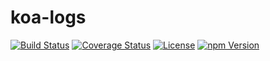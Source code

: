 # koa-logs

[![Build Status](https://travis-ci.org/hardog/koa-logs.svg?branch=master)](https://travis-ci.org/hardog/koa-logs)
[![Coverage Status](https://img.shields.io/codecov/c/github/hardog/koa-logs.svg)](https://codecov.io/github/hardog/koa-logs?branch=master)
[![License](https://img.shields.io/npm/l/koa-logs.svg)](https://www.npmjs.com/package/koa-logs)
[![npm Version](https://img.shields.io/npm/v/koa-logs.svg)](https://www.npmjs.com/package/koa-logs)

